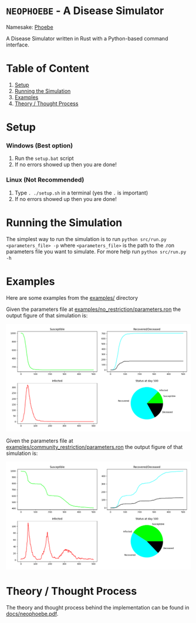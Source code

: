 # `NEOPHOEBE` - A Disease Simulator
Namesake: [Phoebe](https://en.wikipedia.org/wiki/Phoebe_(Titaness))

A Disease Simulator written in Rust with a Python-based command interface.

# Table of Content
1. [Setup](#setup)
2. [Running the Simulation](#running-the-simulation)
3. [Examples](#examples)
4. [Theory / Thought Process](#theory--thought-process)

# Setup

### Windows (Best option)
1. Run the `setup.bat` script
2. If no errors showed up then you are done!

### Linux (Not Recommended)
1. Type `. ./setup.sh` in a terminal (yes the `.` is important)
2. If no errors showed up then you are done!

# Running the Simulation
The simplest way to run the simulation is to run `python src/run.py <parameters_file> -p` where `<parameters_file>` is the path to the .ron parameters file you want to simulate. For more help run `python src/run.py -h`

# Examples
Here are some examples from the [examples/](/examples/) directory

Given the parameters file at [examples/no_restriction/parameters.ron](/examples/no_restriction/parameters.ron) the output figure of that simulation is:

![Output figure of an example simulation](/examples/no_restriction/figure.png)

Given the parameters file at [examples/community_restriction/parameters.ron](/examples/community_restriction/parameters.ron) the output figure of that simulation is:

![Output figure of an example simulation](/examples/community_restriction/figure.png)

# Theory / Thought Process
The theory and thought process behind the implementation can be found in [docs/neophoebe.pdf](/docs/neophoebe.pdf).
